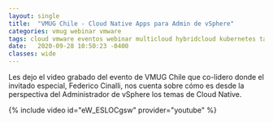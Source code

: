```yaml
---
layout: single
title:  "VMUG Chile - Cloud Native Apps para Admin de vSphere"
categories: vmug webinar vmware
tags: cloud vmware eventos webinar multicloud hybridcloud kubernetes tanzu
date:   2020-09-28 10:50:23 -0400
classes: wide
---
```

Les dejo el video grabado del evento de VMUG Chile que co-lidero donde el invitado especial, Federico Cinalli, nos cuenta sobre cómo es desde la perspectiva del Administrador de vSphere los temas de Cloud Native.

{% include video id="eW_ESLOCgsw" provider="youtube" %}